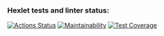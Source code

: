 ### Hexlet tests and linter status:
[![Actions Status](https://github.com/MariaDeSoledad/java-project-71/actions/workflows/hexlet-check.yml/badge.svg)](https://github.com/MariaDeSoledad/java-project-71/actions)
[![Maintainability](https://api.codeclimate.com/v1/badges/f8abd01cbe3d28993583/maintainability)](https://codeclimate.com/github/MariaDeSoledad/java-project-71/maintainability)
[![Test Coverage](https://api.codeclimate.com/v1/badges/f8abd01cbe3d28993583/test_coverage)](https://codeclimate.com/github/MariaDeSoledad/java-project-71/test_coverage)
